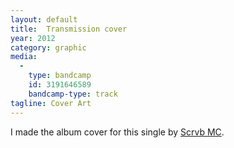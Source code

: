 ```yaml
---
layout: default
title:  Transmission cover
year: 2012
category: graphic
media:
  -
    type: bandcamp
    id: 3191646589
    bandcamp-type: track
tagline: Cover Art
---
```

I made the album cover for this single by [Scrvb MC](//blgn.mn/scrub).
